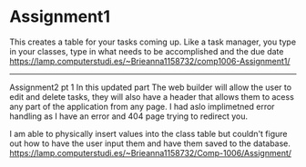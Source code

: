 # Assignment1
This creates a table for your tasks coming up. Like a task manager, you type in your classes, type in what needs to be accomplished and  the due date
https://lamp.computerstudi.es/~Brieanna1158732/comp1006-Assignment1/

-------------------------------------------------------------------------------------------------------------------

Assignment2 pt 1
In this updated part The web builder will allow the user to edit and delete tasks, they will also have a header that allows them to acess any part of the application from any page. I had aslo implimetned error handling as I have an error and 404 page trying to redirect you.

I am able to physically insert values into the class table but couldn't figure out how to have the user input them and have them saved to the database.
https://lamp.computerstudi.es/~Brieanna1158732/Comp-1006/Assignment/
